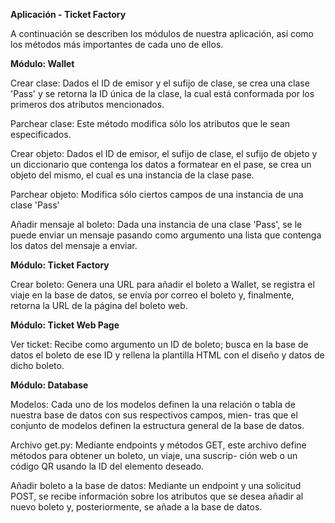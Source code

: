<B>Aplicación - Ticket Factory</B>

A continuación se describen los módulos de nuestra aplicación, así como los métodos más importantes de cada uno de ellos.

<B>Módulo: Wallet</B>

Crear clase: Dados el ID de emisor y el sufijo de clase, se crea una clase 'Pass' y se retorna la ID única de la clase,
la cual está conformada por los primeros dos atributos mencionados.

Parchear clase: Este método modifica sólo los atributos que le sean especificados.

Crear objeto: Dados el ID de emisor, el sufijo de clase, el sufijo de objeto y un diccionario que contenga los datos a
formatear en el pase, se crea un objeto del mismo, el cual es una instancia de la clase pase.

Parchear objeto: Modifica sólo ciertos campos de una instancia de una clase 'Pass'

Añadir mensaje al boleto: Dada una instancia de una clase 'Pass', se le puede enviar un mensaje pasando como argumento una
lista que contenga los datos del mensaje a enviar.

<B>Módulo: Ticket Factory</B>

Crear boleto: Genera una URL para añadir el boleto a Wallet, se registra el viaje en la base de datos, se envía por correo
el boleto y, finalmente, retorna la URL de la página del boleto web.

<B>Módulo: Ticket Web Page</B>

Ver ticket: Recibe como argumento un ID de boleto; busca en la base de datos el boleto de ese ID y rellena la plantilla 
HTML con el diseño y datos de dicho boleto.

<B>Módulo: Database</B>

Modelos: Cada uno de los modelos definen la una relación o tabla de nuestra base de datos con sus respectivos campos, mien-
tras que el conjunto de modelos definen la estructura general de la base de datos.

Archivo get.py: Mediante endpoints y métodos GET, este archivo define métodos para obtener un boleto, un viaje, una suscrip-
ción web o un código QR usando la ID del elemento deseado.

Añadir boleto a la base de datos: Mediante un endpoint y una solicitud POST, se recibe información sobre los atributos que
se desea añadir al nuevo boleto y, posteriormente, se añade a la base de datos.
